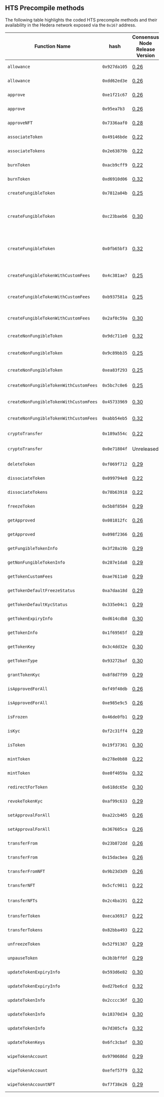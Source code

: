 ## HTS Precompile methods

The following table highlights the coded HTS precompile methods and their availability in the Hedera network exposed via the `0x167` address.

| Function Name                             | hash          | Consensus Node Release Version | HIP                              | Method Interface | Comments
|-------------------------------------------|---------------|--------------------------------|----------------------------------|------------------|---------------|
| `allowance`                               | `0x927da105`  | [0.26](https://docs.hedera.com/hedera/networks/release-notes/services#v0.26)  | [HIP 514](https://hips.hedera.com/hip/hip-514)    | `allowance(address token, address owner, address spender)` |
| `allowance`                               | `0xdd62ed3e`  | [0.26](https://docs.hedera.com/hedera/networks/release-notes/services#v0.26)  | [HIP 376](https://hips.hedera.com/hip/hip-376)    | `allowance(address owner, address spender)` | ERC allowance |
| `approve`                                 | `0xe1f21c67`  | [0.26](https://docs.hedera.com/hedera/networks/release-notes/services#v0.26)  | [HIP 514](https://hips.hedera.com/hip/hip-514)    | `approve(address token, address to, uint256 tokenId)` |
| `approve`                                 | `0x95ea7b3`   | [0.26](https://docs.hedera.com/hedera/networks/release-notes/services#v0.26)  | [HIP 376](https://hips.hedera.com/hip/hip-376)    | `approve(address to, uint256 tokenId)` | ERC approve |
| `approveNFT`                              | `0x7336aaf0`  | [0.28](https://docs.hedera.com/hedera/networks/release-notes/services#v0.28)  | [HIP 514](https://hips.hedera.com/hip/hip-514)    | `approveNFT(address token, address to, uint256 tokenId)` |
| `associateToken`                          | `0x49146bde`  | [0.22](https://docs.hedera.com/hedera/networks/release-notes/services#v0.22)  | [HIP 206](https://hips.hedera.com/hip/hip-206)    | `associateToken(address account, address token)` |
| `associateTokens`                         | `0x2e63879b`  | [0.22](https://docs.hedera.com/hedera/networks/release-notes/services#v0.22)  | [HIP 206](https://hips.hedera.com/hip/hip-206)    | `associateTokens(address account, address[] memory tokens)` |
| `burnToken`                               | `0xacb9cff9`  | [0.22](https://docs.hedera.com/hedera/networks/release-notes/services#v0.22)  | [HIP 206](https://hips.hedera.com/hip/hip-206)    | `burnToken(address token, uint64 amount, int64[] memory serialNumbers)` |
| `burnToken`                               | `0xd6910d06`  | [0.32](https://docs.hedera.com/hedera/networks/release-notes/services#v0.32)  | [HIP 206](https://hips.hedera.com/hip/hip-206)    | `burnToken(address token, int64 amount, int64[] memory serialNumbers)` | v2. Update amount int64 | 
| `createFungibleToken`                     | `0x7812a04b`  | [0.25](https://docs.hedera.com/hedera/networks/release-notes/services#v0.25)  | [HIP 358](https://hips.hedera.com/hip/hip-358)    | `createFungibleToken(HederaToken memory token, uint initialTotalSupply, uint decimals)` |
| `createFungibleToken`                     | `0xc23baeb6`  | [0.30](https://docs.hedera.com/hedera/networks/release-notes/services#v0.30)  | [HIP 358](https://hips.hedera.com/hip/hip-358)    | `createFungibleToken(HederaToken memory token, uint64 initialTotalSupply, uint32 decimals)` | v2. Update initialTotalSupply to uint64 and decimals to uint32 | 
| `createFungibleToken`                     | `0x0fb65bf3`  | [0.32](https://docs.hedera.com/hedera/networks/release-notes/services#v0.32)  | [HIP 358](https://hips.hedera.com/hip/hip-358)    | `createFungibleToken(HederaToken memory token, int64 initialTotalSupply, int32 decimals)` | v3. Update initialTotalSupply to int64 and decimals to int32 |
| `createFungibleTokenWithCustomFees`       | `0x4c381ae7`  | [0.25](https://docs.hedera.com/hedera/networks/release-notes/services#v0.25)  | [HIP 358](https://hips.hedera.com/hip/hip-358)    | `createFungibleTokenWithCustomFees(HederaToken memory token, uint initialTotalSupply, uint decimals, FixedFee[] memory fixedFees, FractionalFee[] memory fractionalFees)` |
| `createFungibleTokenWithCustomFees`       | `0xb937581a`  | [0.25](https://docs.hedera.com/hedera/networks/release-notes/services#v0.25)  | [HIP 358](https://hips.hedera.com/hip/hip-358)    | `createFungibleTokenWithCustomFees(HederaToken memory token, uint64 initialTotalSupply, uint32 decimals, FixedFee[] memory fixedFees, FractionalFee[] memory fractionalFees)` | v2. |
| `createFungibleTokenWithCustomFees`       | `0x2af0c59a`  | [0.30](https://docs.hedera.com/hedera/networks/release-notes/services#v0.30)  | [HIP 358](https://hips.hedera.com/hip/hip-358)    | `createFungibleTokenWithCustomFees(HederaToken memory token, int64 initialTotalSupply, int32 decimals, FixedFee[] memory fixedFees, FractionalFee[] memory fractionalFees)` | v3. 
| `createNonFungibleToken`                  | `0x9dc711e0`  | [0.32](https://docs.hedera.com/hedera/networks/release-notes/services#v0.32)  | [HIP 358](https://hips.hedera.com/hip/hip-358)    | `createNonFungibleToken(HederaToken memory token)` |
| `createNonFungibleToken`                  | `0x9c89bb35`  | [0.25](https://docs.hedera.com/hedera/networks/release-notes/services#v0.25)  | [HIP 358](https://hips.hedera.com/hip/hip-358)    | `createNonFungibleToken(HederaToken memory token)` | v2. HederaToken field maxSupply updated to int64 |
| `createNonFungibleToken`                  | `0xea83f293`  | [0.25](https://docs.hedera.com/hedera/networks/release-notes/services#v0.25)  | [HIP 358](https://hips.hedera.com/hip/hip-358)    | `createNonFungibleToken(HederaToken memory token)` | v3. |
| `createNonFungibleTokenWithCustomFees`    | `0x5bc7c0e6`  | [0.25](https://docs.hedera.com/hedera/networks/release-notes/services#v0.25)  | [HIP 358](https://hips.hedera.com/hip/hip-358)    | `createNonFungibleTokenWithCustomFees(HederaToken memory token, FixedFee[] memory fixedFees, RoyaltyFee[] memory royaltyFees)` |
| `createNonFungibleTokenWithCustomFees`    | `0x45733969`  | [0.30](https://docs.hedera.com/hedera/networks/release-notes/services#v0.30)  | [HIP 358](https://hips.hedera.com/hip/hip-358)    | `createNonFungibleTokenWithCustomFees(HederaToken memory token, FixedFee[] memory fixedFees, RoyaltyFee[] memory royaltyFees)` | v2. |
| `createNonFungibleTokenWithCustomFees`    | `0xabb54eb5`  | [0.32](https://docs.hedera.com/hedera/networks/release-notes/services#v0.32)  | [HIP 358](https://hips.hedera.com/hip/hip-358)    | `createNonFungibleTokenWithCustomFees(HederaToken memory token, FixedFee[] memory fixedFees, RoyaltyFee[] memory royaltyFees)` | v3. |
| `cryptoTransfer`                          | `0x189a554c`  | [0.22](https://docs.hedera.com/hedera/networks/release-notes/services#v0.22)  | [HIP 206](https://hips.hedera.com/hip/hip-206)    | `cryptoTransfer(TokenTransferList[] memory tokenTransfers)` |
| `cryptoTransfer`                          | `0x0e71804f`  | Unreleased    | [HIP 206](https://hips.hedera.com/hip/hip-206)    | `cryptoTransfer(TransferList memory transferList, TokenTransferList[] memory tokenTransfers) external returns (int64 responseCode)` | v2. Atomic transfers |
| `deleteToken`     | `0xf069f712`  | [0.29](https://docs.hedera.com/hedera/networks/release-notes/services#v0.29)  | [HIP 514](https://hips.hedera.com/hip/hip-514)    | `deleteToken(address token)` |
| `dissociateToken`                         | `0x099794e8`  | [0.22](https://docs.hedera.com/hedera/networks/release-notes/services#v0.22)  | [HIP 206](https://hips.hedera.com/hip/hip-206)    | `dissociateToken(address account, address token)` |
| `dissociateTokens`                        | `0x78b63918`  | [0.22](https://docs.hedera.com/hedera/networks/release-notes/services#v0.22)  | [HIP 206](https://hips.hedera.com/hip/hip-206)    | `dissociateTokens(address account, address[] memory tokens)` |
| `freezeToken`                             | `0x5b8f8584`  | [0.29](https://docs.hedera.com/hedera/networks/release-notes/services#v0.29)  | [HIP 514](https://hips.hedera.com/hip/hip-514)    | `freezeToken(address token, address account)` |
| `getApproved`                             | `0x081812fc`  | [0.26](https://docs.hedera.com/hedera/networks/release-notes/services#v0.26)  | [HIP 376](https://hips.hedera.com/hip/hip-376)    | `getApproved(uint256 tokenId)` | ERC
| `getApproved`                             | `0x098f2366`  | [0.26](https://docs.hedera.com/hedera/networks/release-notes/services#v0.26)  | [HIP 376](https://hips.hedera.com/hip/hip-376)    | `getApproved(address token, uint256 tokenId)` |
| `getFungibleTokenInfo`                    | `0x3f28a19b`  | [0.29](https://docs.hedera.com/hedera/networks/release-notes/services#v0.29)  | [HIP 514](https://hips.hedera.com/hip/hip-514)    | `getFungibleTokenInfo(address token)` |
| `getNonFungibleTokenInfo`                 | `0x287e1da8`  | [0.29](https://docs.hedera.com/hedera/networks/release-notes/services#v0.29)  | [HIP 514](https://hips.hedera.com/hip/hip-514)    | `getNonFungibleTokenInfo(address token, int64 serialNumber)` |
| `getTokenCustomFees`                      | `0xae7611a0`  | [0.29](https://docs.hedera.com/hedera/networks/release-notes/services#v0.29)  | [HIP 514](https://hips.hedera.com/hip/hip-514)    | `getTokenCustomFees(address token)` |
| `getTokenDefaultFreezeStatus`             | `0xa7daa18d`  | [0.29](https://docs.hedera.com/hedera/networks/release-notes/services#v0.29)  | [HIP 514](https://hips.hedera.com/hip/hip-514)    | `getTokenDefaultFreezeStatus(address token)` |
| `getTokenDefaultKycStatus`                | `0x335e04c1`  | [0.29](https://docs.hedera.com/hedera/networks/release-notes/services#v0.29)  | [HIP 514](https://hips.hedera.com/hip/hip-514)    | `getTokenDefaultKycStatus(address token)` |
| `getTokenExpiryInfo`                      | `0xd614cdb8`  | [0.30](https://docs.hedera.com/hedera/networks/release-notes/services#v0.30)  | [HIP 514](https://hips.hedera.com/hip/hip-514)    | `getTokenExpiryInfo(address token)` |
| `getTokenInfo`                            | `0x1f69565f`  | [0.29](https://docs.hedera.com/hedera/networks/release-notes/services#v0.29)  | [HIP 514](https://hips.hedera.com/hip/hip-514)    | `getTokenInfo(address token)` |
| `getTokenKey`                            | `0x3c4dd32e`  | [0.30](https://docs.hedera.com/hedera/networks/release-notes/services#v0.30)   | [HIP 514](https://hips.hedera.com/hip/hip-514)    | `getTokenKey(address token, uint256 keyType)` |
| `getTokenType`                            | `0x93272baf`  | [0.30](https://docs.hedera.com/hedera/networks/release-notes/services#v0.30)  | [HIP 514](https://hips.hedera.com/hip/hip-514)    | `getTokenType(address token)` |
| `grantTokenKyc`                           | `0x8f8d7f99`  | [0.29](https://docs.hedera.com/hedera/networks/release-notes/services#v0.29)  | [HIP 514](https://hips.hedera.com/hip/hip-514)    | `grantTokenKyc(address  token, address account)` |
| `isApprovedForAll`                        | `0xf49f40db`  | [0.26](https://docs.hedera.com/hedera/networks/release-notes/services#v0.26)  | [HIP 376](https://hips.hedera.com/hip/hip-376)    | `isApprovedForAll(address token, address owner, address operator)` | ERC
| `isApprovedForAll`                        | `0xe985e9c5`  | [0.26](https://docs.hedera.com/hedera/networks/release-notes/services#v0.26)  | [HIP 376](https://hips.hedera.com/hip/hip-376)    | `isApprovedForAll(address token, address owner, address operator)` |
| `isFrozen`                                | `0x46de0fb1`  | [0.29](https://docs.hedera.com/hedera/networks/release-notes/services#v0.29)  | [HIP 514](https://hips.hedera.com/hip/hip-514)    | `isFrozen(address token, address account)` |
| `isKyc`                                   | `0xf2c31ff4`  | [0.29](https://docs.hedera.com/hedera/networks/release-notes/services#v0.29)  | [HIP 514](https://hips.hedera.com/hip/hip-514)    | `isKyc(address token, address account)` |
| `isToken`                                 | `0x19f37361`  | [0.30](https://docs.hedera.com/hedera/networks/release-notes/services#v0.30)  | [HIP 514](https://hips.hedera.com/hip/hip-514)    | `isToken(address token)` |
| `mintToken`                               | `0x278e0b88`  | [0.22](https://docs.hedera.com/hedera/networks/release-notes/services#v0.22)  | [HIP 206](https://hips.hedera.com/hip/hip-206)    | `mintToken(address token, uint64 amount, bytes[] memory metadata)` |
| `mintToken`                               | `0xe0f4059a`  | [0.32](https://docs.hedera.com/hedera/networks/release-notes/services#v0.32)  | [HIP 206](https://hips.hedera.com/hip/hip-206)    | `mintToken(address token, int64 amount, bytes[] memory metadata)` |  v2. Update amount to int64 | 
| `redirectForToken`                        | `0x618dc65e`  | [0.30](https://docs.hedera.com/hedera/networks/release-notes/services#v0.24)  | [HIP 218](https://hips.hedera.com/hip/hip-218)    | `redirectForToken(address token, bytes memory data)` |
| `revokeTokenKyc`                          | `0xaf99c633`  | [0.29](https://docs.hedera.com/hedera/networks/release-notes/services#v0.29)  | [HIP 514](https://hips.hedera.com/hip/hip-514)    | `revokeTokenKyc(address token, address account)` |
| `setApprovalForAll`                       | `0xa22cb465`  | [0.26](https://docs.hedera.com/hedera/networks/release-notes/services#v0.26)  | [HIP 376](https://hips.hedera.com/hip/hip-376)    | `setApprovalForAll(address operator, bool approved)` | ERC
| `setApprovalForAll`                       | `0x367605ca`  | [0.26](https://docs.hedera.com/hedera/networks/release-notes/services#v0.26)  | [HIP 376](https://hips.hedera.com/hip/hip-376)    | `setApprovalForAll(address token, address operator, bool approved)` |
| `transferFrom`                            | `0x23b872dd`  | [0.26](https://docs.hedera.com/hedera/networks/release-notes/services#v0.26)  | [HIP 376](https://hips.hedera.com/hip/hip-376)    | `transferFrom(address from, address to, uint256 tokenId)` | ERC
| `transferFrom`                            | `0x15dacbea`  | [0.26](https://docs.hedera.com/hedera/networks/release-notes/services#v0.26)  | [HIP 376](https://hips.hedera.com/hip/hip-376)    | `transferFrom(address token, address from, address to, uint256 tokenId)` |
| `transferFromNFT`                         | `0x9b23d3d9`  | [0.26](https://docs.hedera.com/hedera/networks/release-notes/services#v0.26)  | [HIP 376](https://hips.hedera.com/hip/hip-376)    | `transferFromNFT(address token, address from, address to, uint256 serialNumber)` |
| `transferNFT`                             | `0x5cfc9011`  | [0.22](https://docs.hedera.com/hedera/networks/release-notes/services#v0.22)  | [HIP 206](https://hips.hedera.com/hip/hip-206)    | `transferNFT(address token,  address sender, address recipient, int64 serialNum)` |
| `transferNFTs`                            | `0x2c4ba191`  | [0.22](https://docs.hedera.com/hedera/networks/release-notes/services#v0.22)  | [HIP 206](https://hips.hedera.com/hip/hip-206)    | `transferNFTs(address token, address[] memory sender, address[] memory receiver, int64[] memory serialNumber)` |
| `transferToken`                           | `0xeca36917`  | [0.22](https://docs.hedera.com/hedera/networks/release-notes/services#v0.22)  | [HIP 206](https://hips.hedera.com/hip/hip-206)    | `transferToken(address token, address sender, address recipient, int64 amount)` |
| `transferTokens`                          | `0x82bba493`  | [0.22](https://docs.hedera.com/hedera/networks/release-notes/services#v0.22)  | [HIP 206](https://hips.hedera.com/hip/hip-206)    | `transferTokens(address token, address[] memory accountId, int64[] memory amount)` |
| `unfreezeToken`                           | `0x52f91387`  | [0.29](https://docs.hedera.com/hedera/networks/release-notes/services#v0.29)  | [HIP 514](https://hips.hedera.com/hip/hip-514)    | `unfreezeToken(address token, address account)` |
| `unpauseToken`                            | `0x3b3bff0f`  | [0.29](https://docs.hedera.com/hedera/networks/release-notes/services#v0.29)  | [HIP 514](https://hips.hedera.com/hip/hip-514)    | `unpauseToken(address token)` |
| `updateTokenExpiryInfo`                   | `0x593d6e82`  | [0.30](https://docs.hedera.com/hedera/networks/release-notes/services#v0.30)  | [HIP 514](https://hips.hedera.com/hip/hip-514)    | `updateTokenExpiryInfo(address token, Expiry expiry)` |
| `updateTokenExpiryInfo`                   | `0xd27be6cd`  | [0.32](https://docs.hedera.com/hedera/networks/release-notes/services#v0.32)  | [HIP 514](https://hips.hedera.com/hip/hip-514)    | `updateTokenExpiryInfo(address token, Expiry expiry)` | v2. |
| `updateTokenInfo`                         | `0x2cccc36f`  | [0.30](https://docs.hedera.com/hedera/networks/release-notes/services#v0.29)  | [HIP 514](https://hips.hedera.com/hip/hip-514)    | `updateTokenInfo(address token, HederaToken hederaToken)` |
| `updateTokenInfo`                         | `0x18370d34`  | [0.30](https://docs.hedera.com/hedera/networks/release-notes/services#v0.30)  | [HIP 514](https://hips.hedera.com/hip/hip-514)    | `updateTokenInfo(address token, HederaToken hederaToken)` | v2. |
| `updateTokenInfo`                         | `0x7d305cfa`  | [0.32](https://docs.hedera.com/hedera/networks/release-notes/services#v0.32)  | [HIP 514](https://hips.hedera.com/hip/hip-514)    | `updateTokenInfo(address token, HederaToken hederaToken)` | v3. |
| `updateTokenKeys`                         | `0x6fc3cbaf`  | [0.30](https://docs.hedera.com/hedera/networks/release-notes/services#v0.30)  | [HIP 514](https://hips.hedera.com/hip/hip-514)    | `updateTokenKeys(address token, Expiry expiry)` |
| `wipeTokenAccount`                        | `0x9790686d`  | [0.29](https://docs.hedera.com/hedera/networks/release-notes/services#v0.29)  | [HIP 514](https://hips.hedera.com/hip/hip-514)    | `wipeTokenAccount(address token, address account, uint32 amount)` |
| `wipeTokenAccount`                        | `0xefef57f9`  | [0.32](https://docs.hedera.com/hedera/networks/release-notes/services#v0.32)  | [HIP 514](https://hips.hedera.com/hip/hip-514)    | `wipeTokenAccount(address token, address account, int64 amount)` |  v2. Update amount to int64 | 
| `wipeTokenAccountNFT`                     | `0xf7f38e26`  | [0.29](https://docs.hedera.com/hedera/networks/release-notes/services#v0.29)  | [HIP 514](https://hips.hedera.com/hip/hip-514)    | `wipeTokenAccountNFT(address token, address account, int64[] serialNumbers)` |



